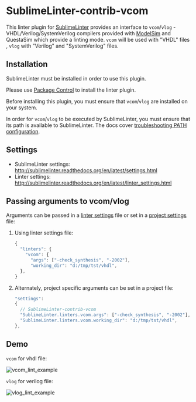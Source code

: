 SublimeLinter-contrib-vcom
================================

This linter plugin for [SublimeLinter](https://github.com/SublimeLinter/SublimeLinter) provides an interface to `vcom`/`vlog` - VHDL/Verilog/SystemVerilog compilers provided with [ModelSim](https://www.mentor.com/products/fv/modelsim/) and QuestaSim which provide a linting mode. `vcom` will be used with "VHDL" files , `vlog` with "Verilog" and "SystemVerilog" files.

## Installation
SublimeLinter must be installed in order to use this plugin. 

Please use [Package Control](https://packagecontrol.io) to install the linter plugin.

Before installing this plugin, you must ensure that `vcom`/`vlog` are installed on your system.

In order for `vcom`/`vlog` to be executed by SublimeLinter, you must ensure that its path is available to SublimeLinter. The docs cover [troubleshooting PATH configuration](http://sublimelinter.readthedocs.io/en/latest/troubleshooting.html#finding-a-linter-executable).

## Settings
- SublimeLinter settings: http://sublimelinter.readthedocs.org/en/latest/settings.html
- Linter settings: http://sublimelinter.readthedocs.org/en/latest/linter_settings.html


## Passing arguments to vcom/vlog
Arguments can be passed in a [linter settings](http://www.sublimelinter.com/en/stable/linter_settings.html#args) file or set in a [project settings](http://www.sublimelinter.com/en/stable/settings.html#project-settings) file:
<ol>
<li>Using linter settings file:

```javascript
{
  "linters": {
    "vcom": {
      "args": ["-check_synthesis", "-2002"],
      "working_dir": "d:/tmp/tst/vhdl",
  },
}
```
</li>
<li>Alternately, project specific arguments can be set in a project file:

```javascript
"settings":
{
  // SublimeLinter-contrib-vcom
  "SublimeLinter.linters.vcom.args": ["-check_synthesis", "-2002"],
  "SublimeLinter.linters.vcom.working_dir": "d:/tmp/tst/vhdl",
},
```
</li>
</ol>


## Demo

`vcom` for vhdl file:

![vcom_lint_example](https://user-images.githubusercontent.com/41512424/43842022-1b0f35ac-9b2d-11e8-981b-67d98e905fa3.png)

`vlog` for verilog file:

![vlog_lint_example](https://user-images.githubusercontent.com/41512424/43842998-3000ae58-9b2f-11e8-8dff-4023410403c4.png)

